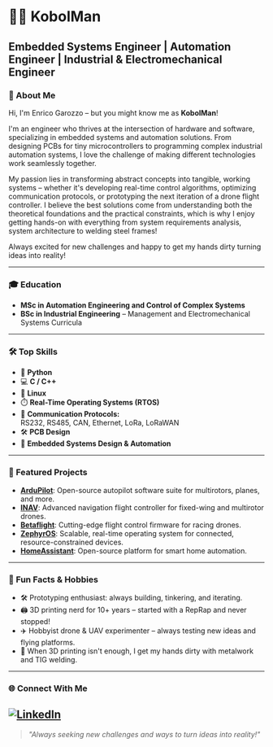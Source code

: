 # 👨‍💻 KobolMan
**Embedded Systems Engineer | Automation Engineer | Industrial & Electromechanical Engineer**
---
### 👋 About Me
Hi, I'm Enrico Garozzo – but you might know me as **KobolMan**!  

I'm an engineer who thrives at the intersection of hardware and software, specializing in embedded systems and automation solutions. From designing PCBs for tiny microcontrollers to programming complex industrial automation systems, I love the challenge of making different technologies work seamlessly together.

My passion lies in transforming abstract concepts into tangible, working systems – whether it's developing real-time control algorithms, optimizing communication protocols, or prototyping the next iteration of a drone flight controller. I believe the best solutions come from understanding both the theoretical foundations and the practical constraints, which is why I enjoy getting hands-on with everything from system requirements analysis, system architecture to welding steel frames!

Always excited for new challenges and happy to get my hands dirty turning ideas into reality!

---
### 🎓 Education
- **MSc in Automation Engineering and Control of Complex Systems**
- **BSc in Industrial Engineering** – Management and Electromechanical Systems Curricula

---
### 🛠️ Top Skills
- 🐍 **Python**
- 💻 **C / C++**
- 🐧 **Linux**
- ⏱️ **Real-Time Operating Systems (RTOS)**
- 🔌 **Communication Protocols:**  
  RS232, RS485, CAN, Ethernet, LoRa, LoRaWAN
- 🛠️ **PCB Design**
- 🤖 **Embedded Systems Design & Automation**
---
### 🚀 Featured Projects
- **[ArduPilot](https://ardupilot.org/)**: Open-source autopilot software suite for multirotors, planes, and more.
- **[INAV](https://github.com/iNavFlight/inav)**: Advanced navigation flight controller for fixed-wing and multirotor drones.
- **[Betaflight](https://github.com/betaflight/betaflight)**: Cutting-edge flight control firmware for racing drones.
- **[ZephyrOS](https://zephyrproject.org/)**: Scalable, real-time operating system for connected, resource-constrained devices.
- **[HomeAssistant](https://www.home-assistant.io/)**: Open-source platform for smart home automation.
---
### 🤩 Fun Facts & Hobbies
- 🛠️ Prototyping enthusiast: always building, tinkering, and iterating.
- 🖨️ 3D printing nerd for 10+ years – started with a RepRap and never stopped!
- ✈️ Hobbyist drone & UAV experimenter – always testing new ideas and flying platforms.
- 🔩 When 3D printing isn't enough, I get my hands dirty with metalwork and TIG welding.
---
### 🌐 Connect With Me
[![LinkedIn](https://img.shields.io/badge/LinkedIn-blue?logo=linkedin&style=flat-square)](https://www.linkedin.com/in/enrico-garozzo-13990425b)
---
> *"Always seeking new challenges and ways to turn ideas into reality!"*
